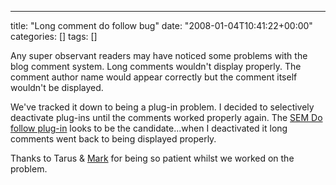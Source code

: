 ---
title: "Long comment do follow bug"
date: "2008-01-04T10:41:22+00:00"
categories: []
tags: []

Any super observant readers may have noticed some problems with the blog comment system. Long comments wouldn't display properly. The comment author name would appear correctly but the comment itself wouldn't be displayed.

We've tracked it down to being a plug-in problem. I decided to selectively deactivate plug-ins until the comments worked properly again. The <a href="http://www.semiologic.com/software/dofollow/">SEM Do follow plug-in</a> looks to be the candidate...when I deactivated it long comments went back to being displayed properly.

Thanks to Tarus &amp; <a href="http://www.socializedsoftware.com/">Mark</a> for being so patient whilst we worked on the problem.
